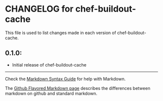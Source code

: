 # CHANGELOG for chef-buildout-cache

This file is used to list changes made in each version of chef-buildout-cache.

## 0.1.0:

* Initial release of chef-buildout-cache

- - -
Check the [Markdown Syntax Guide](http://daringfireball.net/projects/markdown/syntax) for help with Markdown.

The [Github Flavored Markdown page](http://github.github.com/github-flavored-markdown/) describes the differences between markdown on github and standard markdown.
